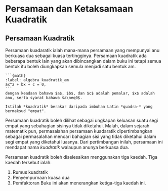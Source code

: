 # Persamaan dan Ketaksamaan Kuadratik

## Persamaan Kuadratik
Persamaan kuadaratik ialah mana-mana persamaan yang mempunyai anu berkuasa dua sebagai kuasa tertingginya. Persamaan kuadratik ada beberapa bentuk lain yang akan dibincangkan dalam buku ini tetapi semua bentuk itu boleh diungkapkan semula menjadi satu bentuk am.

````{admonition} Bentuk Am Persamaan Kuadratik
```{math}
:label: algebra_kuadratik_am
ax^2 + bx + c = 0,
```
dengan keadaan bahawa $a$, $b$, dan $c$ adalah pemalar, $x$ adalah anu, serta syarat bahawa $a\neq0$.
````

```{margin}
Istilah *kuadratik* berakar daripada imbuhan Latin *quadra-* yang bermaksud "empat".
```
Persamaan kuadratik boleh dilihat sebagai ungkapan keluasan suatu segi empat yang sebahagian sisinya tidak diketahui. Malah, dalam sejarah matematik pun, permasalahan persamaan kuadaratik dipertimbangkan sebagai permasalahan mencari bahagian sisi yang tidak diketahui dalam segi empat yang diketahui luasnya. Dari pertimbangan inilah, persamaan ini mendapat nama *kuadratik* walaupun anunya berkuasa dua.

Persamaan kuadratik boleh diselesaikan menggunakan tiga kaedah. Tiga kaedah tersebut ialah:
1. Rumus kuadratik
2. Penyempurnaan kuasa dua
3. Pemfaktoran
Buku ini akan menerangkan ketiga-tiga kaedah ini.